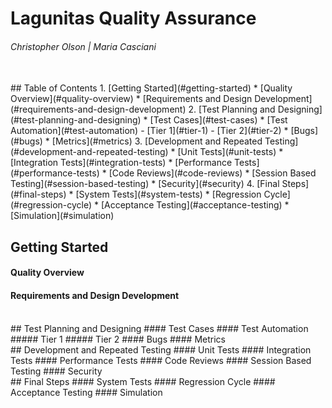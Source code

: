 # Lagunitas Quality Assurance
###### Christopher Olson | Maria Casciani
<br>
## Table of Contents
1. [Getting Started](#getting-started)
  * [Quality Overview](#quality-overview)
  * [Requirements and Design Development](#requirements-and-design-development)
2. [Test Planning and Designing](#test-planning-and-designing)
  * [Test Cases](#test-cases)
  * [Test Automation](#test-automation)
    - [Tier 1](#tier-1)
    - [Tier 2](#tier-2)
  * [Bugs](#bugs)
  * [Metrics](#metrics)
3. [Development and Repeated Testing](#development-and-repeated-testing)
  * [Unit Tests](#unit-tests)
  * [Integration Tests](#integration-tests)
  * [Performance Tests](#performance-tests)
  * [Code Reviews](#code-reviews)
  * [Session Based Testing](#session-based-testing)
  * [Security](#security)
4. [Final Steps](#final-steps)
  * [System Tests](#system-tests)
  * [Regression Cycle](#regression-cycle)
  * [Acceptance Testing](#acceptance-testing)
  * [Simulation](#simulation)

## Getting Started
#### Quality Overview
#### Requirements and Design Development
<br>
## Test Planning and Designing
#### Test Cases
#### Test Automation
##### Tier 1
##### Tier 2
#### Bugs
#### Metrics
<br>
## Development and Repeated Testing
#### Unit Tests
#### Integration Tests
#### Performance Tests
#### Code Reviews
#### Session Based Testing
#### Security
<br>
## Final Steps
#### System Tests
#### Regression Cycle
#### Acceptance Testing
#### Simulation
